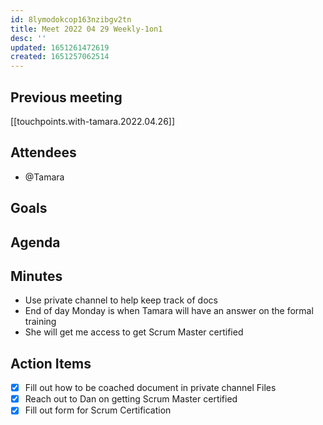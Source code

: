 ```yaml
---
id: 8lymodokcop163nzibgv2tn
title: Meet 2022 04 29 Weekly-1on1
desc: ''
updated: 1651261472619
created: 1651257062514
---
```


## Previous meeting
[[touchpoints.with-tamara.2022.04.26]]

## Attendees
- @Tamara

## Goals

## Agenda

## Minutes
- Use private channel to help keep track of docs
- End of day Monday is when Tamara will have an answer on the formal training
- She will get me access to get Scrum Master certified 


## Action Items
- [x] Fill out how to be coached document in private channel Files
- [x] Reach out to Dan on getting Scrum Master certified 
- [x] Fill out form for Scrum Certification
